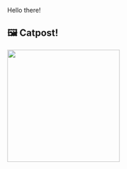 Hello there!



## 🖼️ Catpost!

<sub>
    <img src="https://cdn2.thecatapi.com/images/dr3.jpg" height="256">
</sub>


